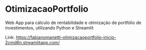 # OtimizacaoPortfolio
 Web App para cálculo de rentabilidade e otimização de portfólio de investimentos, utilizando Python e Streamlit

Link: https://fabianomanetti-otimizacaoportfolio-inicio-2cmd6n.streamlitapp.com/
